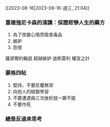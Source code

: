 [[2023-08-16|2023-08-16-週三, 21:04]]

### 重複強尼卡森的演講：保證悲慘人生的藥方
1. 為了改變心情而吸食毒品
2. 嫉妒
3. 怨恨

薩謬爾約翰遜   超越嫉妒
迪斯雷利  權宜之計

### 蒙格四帖
1. 堅持，不要反覆無常
2. 向他人的經驗學習
3. 不要遭遇兩三次挫折就一蹶不振
4. 不要作死

### 總是反過來思考
